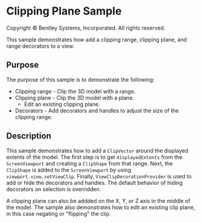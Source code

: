 # Clipping Plane Sample

Copyright © Bentley Systems, Incorporated. All rights reserved.

This sample demonstrates how add a clipping range, clipping plane, and range decorators to a view.

## Purpose

The purpose of this sample is to demonstrate the following:

* Clipping range - Clip the 3D model with a range.
* Clipping plane - Clip the 3D model with a plane.
  * Edit an existing clipping plane.
* Decorators - Add decorators and handles to adjust the size of the clipping range.

## Description

This sample demonstrates how to add a `ClipVector` around the displayed extents of the model. The first step is to get `displayedExtents` from the `ScreenViewport` and creating a `ClipShape` from that range. Next, the `ClipShape` is added to the `ScreenViewport` by using `viewport.view.setViewClip`. Finally, `ViewClipDecorationProvider` is used to add or hide the decorators and handles. The default behavior of hiding decorators on selection is overridden.

A clipping plane can also be addded on the X, Y, or Z axis in the middle of the model. The sample also demonstrates how to edit an existing clip plane, in this case negating or "flipping" the clip.

